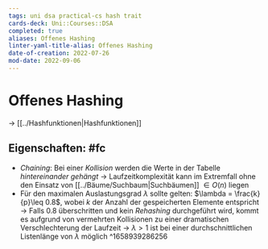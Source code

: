 ```yaml
---
tags: uni dsa practical-cs hash trait
cards-deck: Uni::Courses::DSA
completed: true
aliases: Offenes Hashing
linter-yaml-title-alias: Offenes Hashing
date-of-creation: 2022-07-26
mod-date: 2022-09-06
---
```


# Offenes Hashing
→ [[../Hashfunktionen|Hashfunktionen]]

## Eigenschaften: #fc
 - *Chaining*: Bei einer *Kollision* werden die Werte in der Tabelle *hintereinander gehängt*
	 → Laufzeitkomplexität kann im Extremfall ohne den Einsatz von [[../Bäume/Suchbaum|Suchbäumen]] $\in O(n)$ liegen
- Für den maximalen Auslastungsgrad $\lambda$ sollte gelten: $\lambda = \frac{k}{p}\leq 0.8$, wobei $k$ der Anzahl der gespeicherten Elemente entspricht
	→ Falls $0.8$ überschritten und kein *Rehashing* durchgeführt wird, kommt es aufgrund von vermehrten Kollisionen zu einer dramatischen Verschlechterung der Laufzeit
	→ $\lambda>1$ ist bei einer durchschnittlichen Listenlänge von $\lambda$ möglich
^1658939286256
